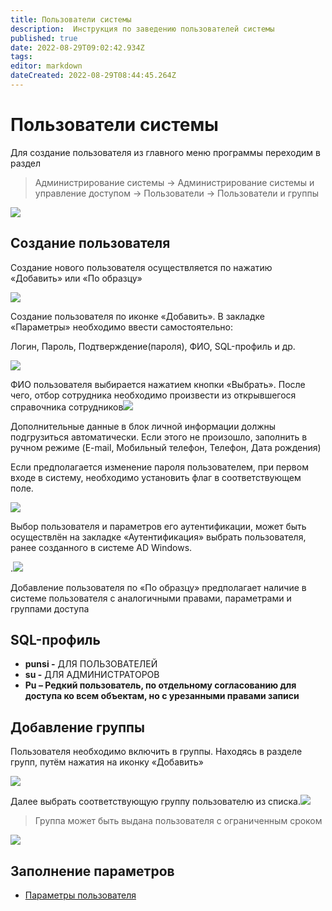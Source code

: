 ```yaml
---
title: Пользователи системы
description:  Инструкция по заведению пользователей системы
published: true
date: 2022-08-29T09:02:42.934Z
tags: 
editor: markdown
dateCreated: 2022-08-29T08:44:45.264Z 
---
```


# Пользователи системы

Для создание пользователя из главного меню программы переходим в раздел

>Администрирование системы → Администрирование системы и управление доступом → Пользователи → Пользователи и группы

![](<../../../assets/0 (6).jpeg>)

## Создание пользователя

Создание нового пользователя осуществляется по нажатию «Добавить» или «По образцу»

![](<../../../assets/1 (93).png>)

Создание пользователя по иконке «Добавить». В закладке «Параметры» необходимо ввести самостоятельно:

Логин, Пароль, Подтверждение(пароля), ФИО, SQL-профиль и др.

![](<../../../assets/2 (94).png>)

ФИО пользователя выбирается нажатием кнопки «Выбрать». После чего, отбор сотрудника необходимо произвести из открывшегося справочника сотрудников![](<../../../assets/3 (6).png>)

&#x20;Дополнительные данные в блок личной информации должны подгрузиться автоматически. Если этого не произошло, заполнить в ручном режиме (E-mail, Мобильный телефон, Телефон, Дата рождения)

Если предполагается изменение пароля пользователем, при первом входе в систему, необходимо установить флаг в соответствующем поле.

![](<../../../assets/4 (28).png>)

Выбор пользователя и параметров его аутентификации, может быть осуществлён на закладке «Аутентификация» выбрать пользователя, ранее созданного в системе AD Windows.

.![](<../../../assets/5 (42).png>)

Добавление пользователя по «По образцу» предполагает наличие в системе пользователя с аналогичными правами, параметрами и группами доступа

## SQL-профиль

* **punsi -** ДЛЯ ПОЛЬЗОВАТЕЛЕЙ
* **su -** ДЛЯ АДМИНИСТРАТОРОВ
* **Pu – Редкий пользователь, по отдельному согласованию для доступа ко всем объектам, но с урезанными правами записи**

## Добавление группы&#x20;

Пользователя необходимо включить в группы. Находясь в разделе групп, путём нажатия на иконку «Добавить»

![](<../../../assets/6 (42).png>)

Далее выбрать соответствующую группу пользователю из списка.![](<../../../assets/7 (24).png>)

>Группа может быть выдана пользователя с ограниченным сроком

![](<../../../assets/image (402).png>)

## Заполнение параметров

* [Параметры пользователя](../parametry-polzovatelya.md)
